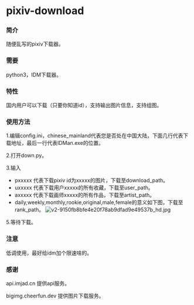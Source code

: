 # pixiv-download

### 简介

随便乱写的pixiv下载器。

### 需要

python3，IDM下载器。

### 特性

国内用户可以下载（只要你知道id），支持输出图片信息，支持组图。

### 使用方法

1.编辑config.ini，chinese_mainland代表您是否处在中国大陆，下面几行代表下载地址，最后一行代表IDMan.exe的位置。

2.打开down.py。

3.输入

- pxxxxx 代表下载pixiv id为xxxxx的图片，下载至download_path。
- uxxxxx 代表下载用户xxxxx的所有收藏，下载至user_path。
- axxxxx 代表下载画师xxxxx的所有作品，下载至artist_path。
- daily,weekly,monthly,rookie,original,male,female的意义如下图，下载至rank_path。
  ![v2-9150fb8bfe4e20f78ab9dfad9e49537b_hd.jpg](https://i.loli.net/2020/02/01/uiOyq8WVZrDc9GI.jpg)

5.等待下载。

### 注意

低调使用，最好给idm加个限速啥的。

### 感谢

api.imjad.cn 提供api服务。

bigimg.cheerfun.dev 提供图片下载服务。
